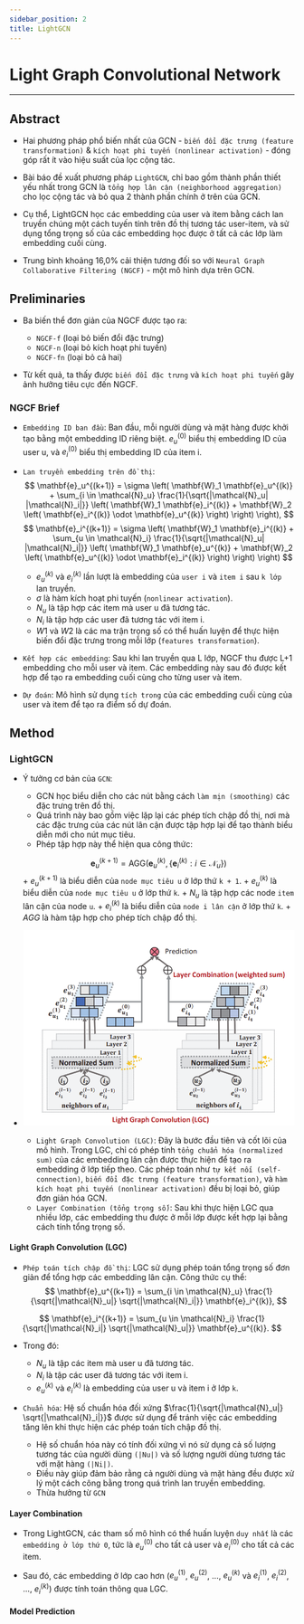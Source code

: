 ```yaml
---
sidebar_position: 2
title: LightGCN
---
```


# Light Graph Convolutional Network

---

## Abstract
- Hai phương pháp phổ biến nhất của GCN - `biến đổi đặc trưng (feature transformation)` & `kích hoạt phi tuyến (nonlinear activation)` - đóng góp rất ít vào hiệu suất của lọc cộng tác.

- Bài báo đề xuất phương pháp `LightGCN`, chỉ bao gồm thành phần thiết yếu nhất trong GCN là `tổng hợp lân cận (neighborhood aggregation)` cho lọc cộng tác và bỏ qua 2 thành phần chính ở trên của GCN.

- Cụ thể, LightGCN học các embedding của user và item bằng cách lan truyền chúng một cách tuyến tính trên đồ thị tương tác user-item, và sử dụng tổng trọng số của các embedding học được ở tất cả các lớp làm embedding cuối cùng.

- Trung bình khoảng 16,0% cải thiện tương đối so với `Neural Graph Collaborative Filtering (NGCF)` - một mô hình dựa trên GCN.

## Preliminaries
- Ba biến thể đơn giản của NGCF được tạo ra: 
    + `NGCF-f` (loại bỏ biến đổi đặc trưng)
    + `NGCF-n` (loại bỏ kích hoạt phi tuyến)
    + `NGCF-fn` (loại bỏ cả hai)

- Từ kết quả, ta thấy được `biến đổi đặc trưng` và `kích hoạt phi tuyến` gây ảnh hưởng tiêu cực đến NGCF.

### NGCF Brief
- `Embedding ID ban đầu`: Ban đầu, mỗi người dùng và mặt hàng được khởi tạo bằng một embedding ID riêng biệt. $e_u^{(0)}$ biểu thị embedding ID của user u, và $e_i^{(0)}$ biểu thị embedding ID của item i.

- `Lan truyền embedding trên đồ thị`: 
$$
    \mathbf{e}_u^{(k+1)} = \sigma \left( \mathbf{W}_1 \mathbf{e}_u^{(k)} + \sum_{i \in \mathcal{N}_u} \frac{1}{\sqrt{|\mathcal{N}_u| |\mathcal{N}_i|}} \left( \mathbf{W}_1 \mathbf{e}_i^{(k)} + \mathbf{W}_2 \left( \mathbf{e}_i^{(k)} \odot \mathbf{e}_u^{(k)} \right) \right) \right),
$$
$$
    \mathbf{e}_i^{(k+1)} = \sigma \left( \mathbf{W}_1 \mathbf{e}_i^{(k)} + \sum_{u \in \mathcal{N}_i} \frac{1}{\sqrt{|\mathcal{N}_u| |\mathcal{N}_i|}} \left( \mathbf{W}_1 \mathbf{e}_u^{(k)} + \mathbf{W}_2 \left( \mathbf{e}_u^{(k)} \odot \mathbf{e}_i^{(k)} \right) \right) \right)
$$

    + $e_u^{(k)}$ và $e_i^{(k)}$ lần lượt là embedding của `user i` và `item i` sau `k lớp` lan truyền.
    + $\sigma$ là hàm kích hoạt phi tuyến (`nonlinear activation`).
    + $N_u$ là tập hợp các item mà user u đã tương tác.
    + $N_i$ là tập hợp các user đã tương tác với item i.
    + $W1$ và $W2$ là các ma trận trọng số có thể huấn luyện để thực hiện biến đổi đặc trưng trong mỗi lớp (`features transformation`).

- `Kết hợp các embedding`: Sau khi lan truyền qua L lớp, NGCF thu được L+1 embedding cho mỗi user và item. Các embedding này sau đó được kết hợp để tạo ra embedding cuối cùng cho từng user và item.

- `Dự đoán`: Mô hình sử dụng `tích trong` của các embedding cuối cùng của user và item để tạo ra điểm số dự đoán.

## Method
### LightGCN
- Ý tưởng cơ bản của `GCN`:
    + GCN học biểu diễn cho các nút bằng cách `làm mịn (smoothing)` các đặc trưng trên đồ thị. 
    + Quá trình này bao gồm việc lặp lại các phép tích chập đồ thị, nơi mà các đặc trưng của các nút lân cận được tập hợp lại để tạo thành biểu diễn mới cho nút mục tiêu. 
    + Phép tập hợp này thể hiện qua công thức:
    
    $$
        \mathbf{e}_u^{(k+1)} = \text{AGG}\left(\mathbf{e}_u^{(k)}, \{\mathbf{e}_i^{(k)} : i \in \mathcal{N}_u\}\right)
    $$
        + $e_u^{(k+1)}$ là biểu diễn của `node mục tiêu u` ở lớp thứ `k + 1`.
        + $e_u^{(k)}$ là biểu diễn của `node mục tiêu u` ở lớp thứ `k`.
        + $N_u$ là tập hợp các node `item` lân cận của node `u`.
        + $e_i^{(k)}$ là biểu diễn của `node i lân cận` ở lớp thứ `k`.
        + $AGG$ là hàm tập hợp cho phép tích chập đồ thị.

- ![alt](./img/lgc.png) 

    + `Light Graph Convolution (LGC)`: Đây là bước đầu tiên và cốt lõi của mô hình. Trong LGC, chỉ có phép tính `tổng chuẩn hóa (normalized sum)` của các embedding lân cận được thực hiện để tạo ra embedding ở lớp tiếp theo. Các phép toán như `tự kết nối (self-connection)`, `biến đổi đặc trưng (feature transformation)`, và `hàm kích hoạt phi tuyến (nonlinear activation)` đều bị loại bỏ, giúp đơn giản hóa GCN. 
    + `Layer Combination (tổng trọng số)`: Sau khi thực hiện LGC qua nhiều lớp, các embedding thu được ở mỗi lớp được kết hợp lại bằng cách tính tổng trọng số.

#### Light Graph Convolution (LGC)
- `Phép toán tích chập đồ thị`: LGC sử dụng phép toán tổng trọng số đơn giản để tổng hợp các embedding lân cận. Công thức cụ thể:
$$
    \mathbf{e}_u^{(k+1)} = \sum_{i \in \mathcal{N}_u} \frac{1}{\sqrt{|\mathcal{N}_u|} \sqrt{|\mathcal{N}_i|}} \mathbf{e}_i^{(k)},
$$

$$
    \mathbf{e}_i^{(k+1)} = \sum_{u \in \mathcal{N}_i} \frac{1}{\sqrt{|\mathcal{N}_i|} \sqrt{|\mathcal{N}_u|}} \mathbf{e}_u^{(k)}.
$$

- Trong đó:
    + $N_u$ là tập các item mà user u đã tương tác.
    + $N_i$ là tập các user đã tương tác với item i.
    + $e_u^{(k)}$ và $e_i^{(k)}$ là embedding của user u và item i ở lớp `k`.

- `Chuẩn hóa`: Hệ số chuẩn hóa đối xứng $\frac{1}{\sqrt{|\mathcal{N}_u|} \sqrt{|\mathcal{N}_i|}}$ được sử dụng để tránh việc các embedding tăng lên khi thực hiện các phép toán tích chập đồ thị.
    + Hệ số chuẩn hóa này có tính đối xứng vì nó sử dụng cả số lượng tương tác của người dùng `(|Nu|)` và số lượng người dùng tương tác với mặt hàng `(|Ni|)`. 
    + Điều này giúp đảm bảo rằng cả người dùng và mặt hàng đều được xử lý một cách công bằng trong quá trình lan truyền embedding.
    + Thừa hưởng từ `GCN`

#### Layer Combination 
- Trong LightGCN, các tham số mô hình có thể huấn luyện `duy nhất` là các `embedding ở lớp thứ 0`, tức là $e_u^{(0)}$ cho tất cả user và $e_i^{(0)}$ cho tất cả các item.

- Sau đó, các embedding ở lớp cao hơn ($e_u^{(1)}$, $e_u^{(2)}$, ..., $e_u^{(k)}$ và $e_i^{(1)}$, $e_i^{(2)}$, ..., $e_i^{(k)}$) được tính toán thông qua LGC. 

#### Model Prediction
